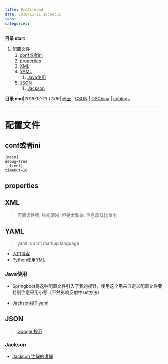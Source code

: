 ```yaml
---
title: Profile.md
date: 2018-11-21 10:56:52
tags: 
categories: 
---
```


**目录 start**
 
1. [配置文件](#配置文件)
    1. [conf或者ini](#conf或者ini)
    1. [properties](#properties)
    1. [XML](#xml)
    1. [YAML](#yaml)
        1. [Java使用](#java使用)
    1. [JSON](#json)
        1. [Jackson](#jackson)

**目录 end**|_2018-12-13 12:06_| [码云](https://gitee.com/gin9) | [CSDN](http://blog.csdn.net/kcp606) | [OSChina](https://my.oschina.net/kcp1104) | [cnblogs](http://www.cnblogs.com/kuangcp)
****************************************
# 配置文件

## conf或者ini
```
[main]
debug=true
[client]
timeOut=10
```

## properties

## XML
> 可阅读性强, 结构清晰, 但是太繁杂, 信息承载比重小

## YAML
> yaml is ain't markup language

- [入门博客](http://blog.csdn.net/liukuan73/article/details/78031693)
- [Python使用YML](http://www.cnblogs.com/c9com/archive/2013/01/05/2845539.html)

### Java使用
- Springboot将这种配置文件引入了我的视野，使用这个用来自定义配置文件要特别注意采用小写（不然影响反射中set方法）

- [Jackson操作yaml](https://dzone.com/articles/read-yaml-in-java-with-jackson)

## JSON
> [Google 规范](https://github.com/darcyliu/google-styleguide/blob/master/JSONStyleGuide.md)

### Jackson
- [Jackcon 注解的讲解](http://blog.csdn.net/sdyy321/article/details/40298081)
